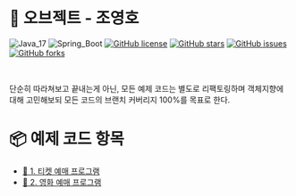 # 📕 오브젝트 - 조영호

![Java_17](https://img.shields.io/badge/java-17-red?logo=java)
![Spring_Boot](https://img.shields.io/badge/Spring_Boot-v2.6.3-green.svg?logo=spring)
[![GitHub license](https://img.shields.io/github/license/shirohoo/book-object)](https://github.com/shirohoo/book-object)
[![GitHub stars](https://img.shields.io/github/stars/shirohoo/book-object)](https://github.com/shirohoo/book-object/stargazers)
[![GitHub issues](https://img.shields.io/github/issues/shirohoo/book-object)](https://github.com/shirohoo/book-object/issues)
[![GitHub forks](https://img.shields.io/github/forks/shirohoo/book-object)](https://github.com/shirohoo/book-object/network)

<br />

단순히 따라쳐보고 끝내는게 아닌, 모든 예제 코드는 별도로 리팩토링하며 객체지향에 대해 고민해보되 모든 코드의 브랜치 커버리지 100%를 목표로 한다.

# 📦 예제 코드 항목

- [📜 1. 티켓 예매 프로그램](https://github.com/shirohoo/book-object/tree/main/1.ticket-sales)
- [📜 2. 영화 예매 프로그램](https://github.com/shirohoo/book-object/tree/main/2.movie-reservation)
